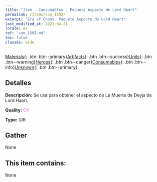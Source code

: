 ```yaml
---
title: "Item - Consumables - Paquete Aspecto de Lord Haart"
permalink: /Items/con_1592/
excerpt: "Era of Chaos  Paquete Aspecto de Lord Haart"
last_modified_at: 2021-04-21
locale: es
ref: "con_1592.md"
toc: false
classes: wide
---
```

 [Materials](/es/Items/){: .btn .btn--primary}[Artifacts](/es/Items/Artifacts/){: .btn .btn--success}[Units](/es/Items/Units/){: .btn .btn--warning}[Heroes](/es/Items/Heroes/){: .btn .btn--danger}[Consumables](/es/Items/Consumables/){: .btn .btn--info}[Unknown](/es/Items/Unknown/){: .btn .btn--primary}

## Detalles
 **Descripción:** Se usa para obtener el aspecto de La Muerte de Deyja de Lord Haart.

 **Quality:** <span style="color: #DA70D6">OK</span>

 **Type:** Gift

## Gather

  None

## This item contains:

  None

